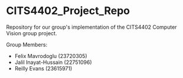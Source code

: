 # CITS4402_Project_Repo
Repository for our group's implementation of the CITS4402 Computer Vision group project.

Group Members:
- Felix Mavrodoglu (23720305)
- Jalil Inayat-Hussain (22751096)
- Reilly Evans (23615971)
